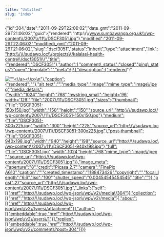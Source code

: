 ```yaml
---
title: "Untitled"
slug: "index"
---
```


{"id":304,"date":"2011-09-29T22:06:02","date\_gmt":"2011-09-29T21:06:02","guid":{"rendered":"http:\\/\\/www.sumbawanga.org.uk\\/wp-content\\/2007\\/11\\/DSCF3051.jpg"},"modified":"2011-09-29T22:06:02","modified\_gmt":"2011-09-29T21:06:02","slug":"dscf3051","status":"inherit","type":"attachment","link":"http:\\/\\/sudawp.loc\\/projects\\/kalalasi-health-centre\\/dscf3051\\/","title":{"rendered":"DSCF3051"},"author":1,"comment\_status":"closed","ping\_status":"open","template":"","meta":\[\],"description":{"rendered":"

[![\"\"](\"http:\/\/sudawp.loc\/wp-content\/2007\/11\/DSCF3051-300x225.jpg\")<\\/a><\\/p>\\n"},"caption":{"rendered":""},"alt\_text":"","media\_type":"image","mime\_type":"image\\/jpeg","media\_details":{"width":"1024","height":"768","hwstring\_small":"height='96' width='128'","file":"2007\\/11\\/DSCF3051.jpg","sizes":{"thumbnail":{"file":"DSCF3051-150x150.jpg","width":"150","height":"150","source\_url":"http:\\/\\/sudawp.loc\\/wp-content\\/2007\\/11\\/DSCF3051-150x150.jpg"},"medium":{"file":"DSCF3051-300x225.jpg","width":"300","height":"225","source\_url":"http:\\/\\/sudawp.loc\\/wp-content\\/2007\\/11\\/DSCF3051-300x225.jpg"},"post-thumbnail":{"file":"DSCF3051-940x198.jpg","width":"940","height":"198","source\_url":"http:\\/\\/sudawp.loc\\/wp-content\\/2007\\/11\\/DSCF3051-940x198.jpg"},"full":{"file":"DSCF3051.jpg","width":1024,"height":768,"mime\_type":"image\\/jpeg","source\_url":"http:\\/\\/sudawp.loc\\/wp-content\\/2007\\/11\\/DSCF3051.jpg"}},"image\_meta":{"aperture":"8","credit":"Picasa 2.7","camera":"FinePix A610","caption":"","created\_timestamp":"1188473426","copyright":"","focal\_length":"6.6","iso":"100","shutter\_speed":"0.00454545454545","title":""}},"post":27,"source\_url":"http:\\/\\/sudawp.loc\\/wp-content\\/2007\\/11\\/DSCF3051.jpg","\_links":{"self":\[{"href":"http:\\/\\/sudawp.loc\\/wp-json\\/wp\\/v2\\/media\\/304"}\],"collection":\[{"href":"http:\\/\\/sudawp.loc\\/wp-json\\/wp\\/v2\\/media"}\],"about":\[{"href":"http:\\/\\/sudawp.loc\\/wp-json\\/wp\\/v2\\/types\\/attachment"}\],"author":\[{"embeddable":true,"href":"http:\\/\\/sudawp.loc\\/wp-json\\/wp\\/v2\\/users\\/1"}\],"replies":\[{"embeddable":true,"href":"http:\\/\\/sudawp.loc\\/wp-json\\/wp\\/v2\\/comments?post=304"}\]}}](http:\/\/sudawp.loc\/wp-content\/2007\/11\/DSCF3051.jpg)